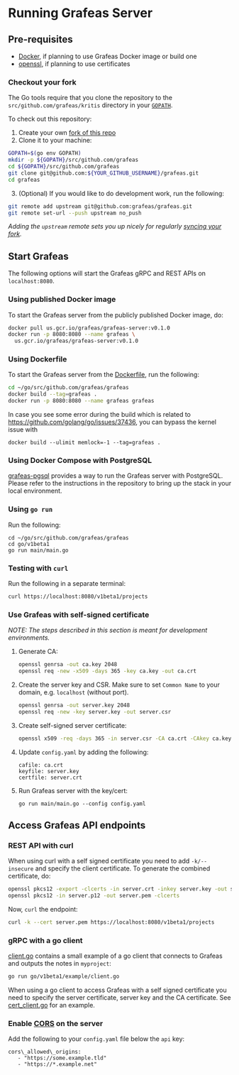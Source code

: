 # Running Grafeas Server

## Pre-requisites

* [Docker](https://www.docker.com/get-started), if planning to use Grafeas
  Docker image or build one
* [openssl](https://www.openssl.org/), if planning to use certificates

### Checkout your fork

The Go tools require that you clone the repository to the `src/github.com/grafeas/kritis` directory
in your [`GOPATH`](https://github.com/golang/go/wiki/SettingGOPATH).

To check out this repository:

1. Create your own [fork of this
  repo](https://help.github.com/articles/fork-a-repo/)
2. Clone it to your machine:

  ```bash
  GOPATH=$(go env GOPATH)
  mkdir -p ${GOPATH}/src/github.com/grafeas
  cd ${GOPATH}/src/github.com/grafeas
  git clone git@github.com:${YOUR_GITHUB_USERNAME}/grafeas.git
  cd grafeas
  ```
  
3. (Optional) If you would like to do development work, run the following:

  ```bash
  git remote add upstream git@github.com:grafeas/grafeas.git
  git remote set-url --push upstream no_push
  ```

_Adding the `upstream` remote sets you up nicely for regularly [syncing your
fork](https://help.github.com/articles/syncing-a-fork/)._

## Start Grafeas

The following options will start the Grafeas gRPC and REST APIs on `localhost:8080`.

### Using published Docker image

To start the Grafeas server from the publicly published Docker image, do:

```bash
docker pull us.gcr.io/grafeas/grafeas-server:v0.1.0
docker run -p 8080:8080 --name grafeas \
  us.gcr.io/grafeas/grafeas-server:v0.1.0
```

### Using Dockerfile

To start the Grafeas server from the [Dockerfile](../Dockerfile), run the following:

```bash
cd ~/go/src/github.com/grafeas/grafeas
docker build --tag=grafeas .
docker run -p 8080:8080 --name grafeas grafeas
```

In case you see some error during the build which is related to https://github.com/golang/go/issues/37436, you can bypass the kernel issue with 
```
docker build --ulimit memlock=-1 --tag=grafeas .
```

### Using Docker Compose with PostgreSQL

[grafeas-pgsql](https://github.com/grafeas/grafeas-pgsql) provides a way to run
the Grafeas server with PostgreSQL. Please refer to the instructions in the
repository to bring up the stack in your local environment.

### Using `go run`

Run the following:

```shell
cd ~/go/src/github.com/grafeas/grafeas
cd go/v1beta1
go run main/main.go
```

### Testing with `curl`

Run the following in a separate terminal:
```bash
curl https://localhost:8080/v1beta1/projects
```

### Use Grafeas with self-signed certificate

_NOTE: The steps described in this section is meant for development environments._

1. Generate CA:

    ```bash
    openssl genrsa -out ca.key 2048
    openssl req -new -x509 -days 365 -key ca.key -out ca.crt
    ```

1. Create the server key and CSR. Make sure to set `Common Name` to your domain, e.g. `localhost` (without port).

    ```bash
    openssl genrsa -out server.key 2048
    openssl req -new -key server.key -out server.csr
    ```

1. Create self-signed server certificate:

    ```bash
    openssl x509 -req -days 365 -in server.csr -CA ca.crt -CAkey ca.key -set_serial 01 -out server.crt
    ```
1. Update `config.yaml` by adding the following:

    ```
    cafile: ca.crt
    keyfile: server.key
    certfile: server.crt
    ```
1. Run Grafeas server with the key/cert:

    ```
    go run main/main.go --config config.yaml
    ```

## Access Grafeas API endpoints

### REST API with curl

When using curl with a self signed certificate you need to add `-k/--insecure` and specify the client certificate. To generate the combined certificate, do:

```bash
openssl pkcs12 -export -clcerts -in server.crt -inkey server.key -out server.p12
openssl pkcs12 -in server.p12 -out server.pem -clcerts
```

Now, `curl` the endpoint:

```bash
curl -k --cert server.pem https://localhost:8080/v1beta1/projects
```

### gRPC with a go client

[client.go](../go/v1beta1/example/client.go) contains a small example of a go
client that connects to Grafeas and outputs the notes in `myproject`:

```bash
go run go/v1beta1/example/client.go
```

When using a go client to access Grafeas with a self signed certificate you need to specify the server certificate, server key and the CA certificate. See [cert\_client\.go](../go/v1beta1/example/cert_client/cert_client.go) for an example.

### Enable [CORS](https://enable-cors.org/) on the server

Add the following to your `config.yaml` file below the `api` key:

```
cors\_allowed\_origins:
   - "https://some.example.tld"
   - "https://*.example.net"
```
